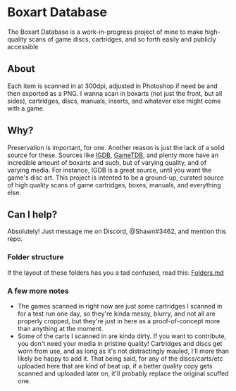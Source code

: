 # Boxart Database
The Boxart Database is a work-in-progress project of mine to make high-quality scans of game discs, cartridges, and so forth easily and publicly accessible

## About
Each item is scanned in at 300dpi, adjusted in Photoshop if need be and then exported as a PNG. I wanna scan in boxarts (not just the front, but all sides), cartridges, discs, manuals, inserts, and whatever else might come with a game.

## Why?
Preservation is important, for one. Another reason is just the lack of a solid source for these. Sources like [IGDB](https://www.igdb.com/discover), [GameTDB](https://www.gametdb.com/), and plenty more have an incredible amount of boxarts and such, but of varying quality, and of varying media. For instance, IGDB is a great source, until you want the game's disc art. This project is intented to be a ground-up, curated source of high quality scans of game cartridges, boxes, manuals, and everything else.

## Can I help?
Absolutely! Just message me on Discord, @Shawn#3462, and mention this repo.

### Folder structure
If the layout of these folders has you a tad confused, read this: [Folders.md](https://github.com/shawnshyguy/Boxart/blob/master/Folders.md)

### A few more notes

- The games scanned in right now are just some cartridges I scanned in for a test run one day, so they're kinda messy, blurry, and not all are properly cropped, but they're just in here as a proof-of-concept more than anything at the moment.
- Some of the carts I scanned in are kinda dirty. If you want to contribute, you don't need your media in pristine quality! Cartridges and discs get worn from use, and as long as it's not distractingly mauled, I'll more than likely be happy to add it. That being said, for any of the discs/carts/etc uploaded here that are kind of beat up, if a better quality copy gets scanned and uploaded later on, it'll probably replace the original scuffed one.
